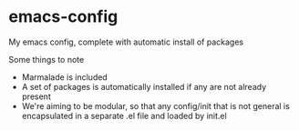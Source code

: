 emacs-config
============

My emacs config, complete with automatic install of packages

Some things to note

* Marmalade is included
* A set of packages is automatically installed if any are not already present
* We're aiming to be modular, so that any config/init that is not general is
  encapsulated in a separate .el file and loaded by init.el
